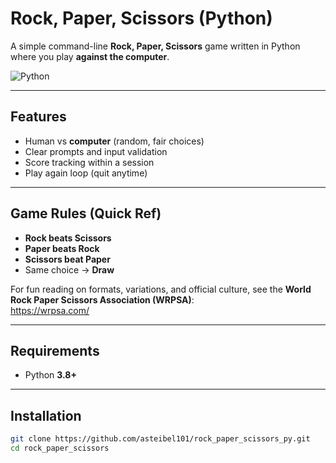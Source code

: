 # Rock, Paper, Scissors (Python)

A simple command-line **Rock, Paper, Scissors** game written in Python where you play **against the computer**.

![Python](https://img.shields.io/badge/Python-3.8%2B-blue)

---

## Features

- Human vs **computer** (random, fair choices)
- Clear prompts and input validation
- Score tracking within a session
- Play again loop (quit anytime)

---

## Game Rules (Quick Ref)

- **Rock beats Scissors**
- **Paper beats Rock**
- **Scissors beat Paper**
- Same choice → **Draw**

For fun reading on formats, variations, and official culture, see the **World Rock Paper Scissors Association (WRPSA)**:  
https://wrpsa.com/

---

## Requirements

- Python **3.8+**

---

## Installation

```bash
git clone https://github.com/asteibel101/rock_paper_scissors_py.git
cd rock_paper_scissors
```
